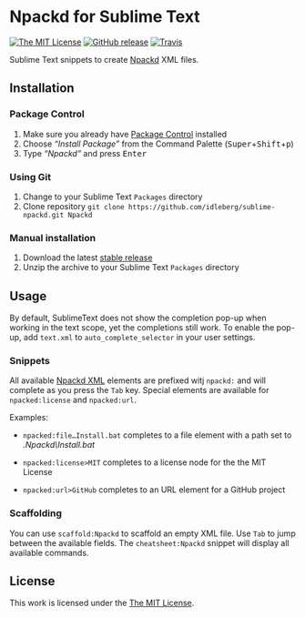 # Npackd for Sublime Text

[![The MIT License](https://img.shields.io/badge/license-MIT-orange.svg?style=flat-square)](http://opensource.org/licenses/MIT)
[![GitHub release](https://img.shields.io/github/release/idleberg/sublime-npackd.svg?style=flat-square)](https://github.com/idleberg/sublime-npackd/releases)
[![Travis](https://img.shields.io/travis/idleberg/sublime-npackd.svg?style=flat-square)](https://travis-ci.org/idleberg/sublime-npackd)

Sublime Text snippets to create [Npackd](https://code.google.com/p/windows-package-manager) XML files.

## Installation

### Package Control

1. Make sure you already have [Package Control](https://packagecontrol.io/) installed
2. Choose *“Install Package”* from the Command Palette (<kbd>Super</kbd>+<kbd>Shift</kbd>+<kbd>p</kbd>)
3. Type *“Npackd”* and press <kbd>Enter</kbd>

### Using Git

1. Change to your Sublime Text `Packages` directory
2. Clone repository `git clone https://github.com/idleberg/sublime-npackd.git Npackd`

### Manual installation

1. Download the latest [stable release](https://github.com/idleberg/sublime-npackd/releases)
2. Unzip the archive to your Sublime Text `Packages` directory

## Usage

By default, SublimeText does not show the completion pop-up when working in the text scope, yet the completions still work. To enable the pop-up, add `text.xml` to `auto_complete_selector` in your user settings.

### Snippets

All available [Npackd XML](https://code.google.com/p/windows-package-manager/wiki/RepositoryFormat) elements are prefixed witj `npackd:` and will complete as you press the `Tab` key. Special elements are available for `npacked:license` and `npacked:url`.

Examples:

* `npacked:file…Install.bat` completes to a file element with a path set to *.Npackd\Install.bat*

* `npacked:license>MIT` completes to a license node for the the MIT License

* `npacked:url>GitHub` completes to an URL element for a GitHub project

### Scaffolding

You can use `scaffold:Npackd` to scaffold an empty XML file. Use `Tab` to jump between the available fields. The `cheatsheet:Npackd` snippet will display all available commands.

## License

This work is licensed under the [The MIT License](LICENSE).
